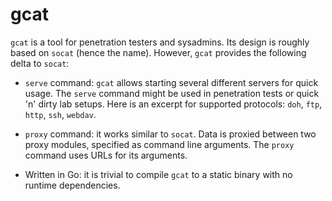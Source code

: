 # gcat

`gcat` is a tool for penetration testers and sysadmins.
Its design is roughly based on `socat` (hence the name).
However, `gcat` provides the following delta to `socat`:

- `serve` command: `gcat` allows starting several different servers for quick usage.
  The `serve` command might be used in penetration tests or quick 'n' dirty lab setups.
  Here is an excerpt for supported protocols: `doh`, `ftp`, `http`, `ssh`, `webdav`.

- `proxy` command: it works similar to `socat`. Data is proxied between two proxy modules, 
  specified as command line arguments. The `proxy` command uses URLs for its arguments.

- Written in Go: it is trivial to compile `gcat` to a static binary with no runtime dependencies.
